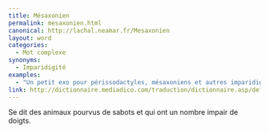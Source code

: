 ```yaml
---
title: Mésaxonien
permalink: mesaxonien.html
canonical: http://lachal.neamar.fr/Mesaxonien
layout: word
categories:
  - Mot complexe
synonyms:
  - Imparidigité
examples:
  - "Un petit exo pour périssodactyles, mésaxoniens et autres imparidigités…"
link: http://dictionnaire.mediadico.com/traduction/dictionnaire.asp/definition/mesaxonien/2007
---
```


Se dit des animaux pourvus de sabots et qui ont un nombre impair de doigts.

